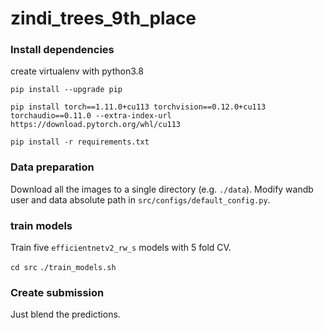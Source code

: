 # zindi_trees_9th_place


### Install dependencies
create virtualenv with python3.8

```
pip install --upgrade pip

pip install torch==1.11.0+cu113 torchvision==0.12.0+cu113 torchaudio==0.11.0 --extra-index-url https://download.pytorch.org/whl/cu113

pip install -r requirements.txt
```


### Data preparation
Download all the images to a single directory (e.g. `./data`).
Modify wandb user and data absolute path in `src/configs/default_config.py`.

### train models
Train five `efficientnetv2_rw_s` models with 5 fold CV.

`cd src`
`./train_models.sh`

### Create submission
Just blend the predictions.
